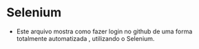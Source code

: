 # Selenium

* Este arquivo mostra como fazer login no github de uma forma totalmente automatizada , utilizando o Selenium.
